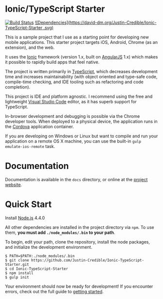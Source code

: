 Ionic/TypeScript Starter
=============================
[![Build Status](https://travis-ci.org/Justin-Credible/Ionic-TypeScript-Starter.svg?branch=master)](https://travis-ci.org/Justin-Credible/Ionic-TypeScript-Starter)
[![Dependencies](https://david-dm.org/Justin-Credible/Ionic-TypeScript-Starter
.svg)](https://david-dm.org/Justin-Credible/Ionic-TypeScript-Starter)

This is a sample project that I use as a starting point for developing new mobile applications. This starter project targets iOS, Android, Chrome (as an extension), and the web.

It uses the [Ionic](http://ionicframework.com/) framework (version 1.x, built on [AngularJS](https://angularjs.org/) 1.x) which makes it possible to rapidly build apps that feel native.

The project is written primarily in [TypeScript](http://www.typescriptlang.org/), which decreases development time and increases maintainability (with object oriented and type-safe code, compile-time checking, and IDE tooling such as refactoring and code completion).

This project is IDE and platform agnostic. I recommend using the free and lightweight [Visual Studio Code](https://code.visualstudio.com) editor, as it has superb support for TypeScript.

In-browser development and debugging is possible via the Chrome developer tools. When deployed to a physical device, the application runs in the [Cordova](http://cordova.apache.org/) application container.

If you are developing on Windows or Linux but want to compile and run your application on a remote OS X machine, you can use the built-in `gulp emulate-ios-remote` task.

# Documentation

Documentation is available in the `docs` directory, or online at the [project website](http://Justin-Credible.github.io/Ionic-TypeScript-Starter).

# Quick Start

Install [Node.js](https://nodejs.org/dist/v4.4.0/) 4.4.0

All other dependencies are installed in the project directory via `npm`. To use them, **you must add `./node_modules/.bin` to your path**.

To begin, edit your path, clone the repository, install the node packages, and initialize the development environment.

    $ PATH=$PATH:./node_modules/.bin
    $ git clone https://github.com/Justin-Credible/Ionic-TypeScript-Starter.git
    $ cd Ionic-TypeScript-Starter
    $ npm install
    $ gulp init

Your environment should now be ready for development! If you encounter errors, check out the full guide to [getting started](http://Justin-Credible.github.io/Ionic-TypeScript-Starter/getting-started).

